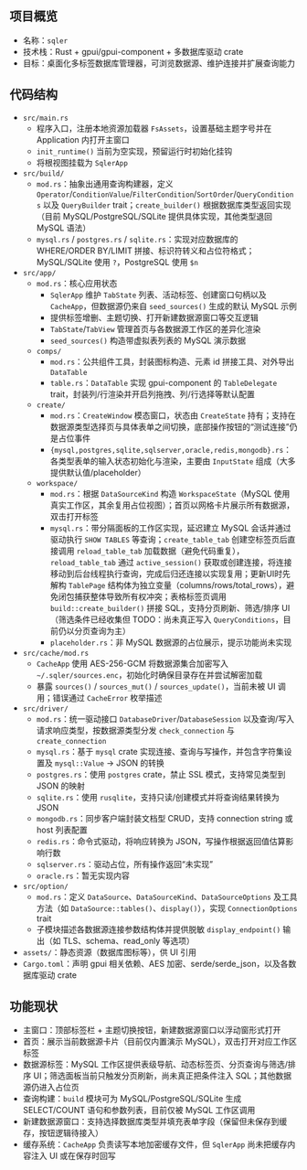 ## 项目概览
- 名称：`sqler`
- 技术栈：Rust + gpui/gpui-component + 多数据库驱动 crate
- 目标：桌面化多标签数据库管理器，可浏览数据源、维护连接并扩展查询能力

## 代码结构
- `src/main.rs`
  - 程序入口，注册本地资源加载器 `FsAssets`，设置基础主题字号并在 Application 内打开主窗口
  - `init_runtime()` 当前为空实现，预留运行时初始化挂钩
  - 将根视图挂载为 `SqlerApp`
- `src/build/`
  - `mod.rs`：抽象出通用查询构建器，定义 `Operator`/`ConditionValue`/`FilterCondition`/`SortOrder`/`QueryConditions` 以及 `QueryBuilder` trait；`create_builder()` 根据数据库类型返回实现（目前 MySQL/PostgreSQL/SQLite 提供具体实现，其他类型退回 MySQL 语法）
  - `mysql.rs` / `postgres.rs` / `sqlite.rs`：实现对应数据库的 WHERE/ORDER BY/LIMIT 拼接、标识符转义和占位符格式；MySQL/SQLite 使用 `?`，PostgreSQL 使用 `$n`
- `src/app/`
  - `mod.rs`：核心应用状态
    - `SqlerApp` 维护 `TabState` 列表、活动标签、创建窗口句柄以及 `CacheApp`，但数据源仍来自 `seed_sources()` 生成的默认 MySQL 示例
    - 提供标签增删、主题切换、打开新建数据源窗口等交互逻辑
    - `TabState`/`TabView` 管理首页与各数据源工作区的差异化渲染
    - `seed_sources()` 构造带虚拟表列表的 MySQL 演示数据
  - `comps/`
    - `mod.rs`：公共组件工具，封装图标构造、元素 id 拼接工具、对外导出 `DataTable`
    - `table.rs`：`DataTable` 实现 gpui-component 的 `TableDelegate` trait，封装列/行渲染并开启列拖拽、列/行选择等默认配置
  - `create/`
    - `mod.rs`：`CreateWindow` 模态窗口，状态由 `CreateState` 持有；支持在数据源类型选择页与具体表单之间切换，底部操作按钮的“测试连接”仍是占位事件
    - `{mysql,postgres,sqlite,sqlserver,oracle,redis,mongodb}.rs`：各类型表单的输入状态初始化与渲染，主要由 `InputState` 组成（大多提供默认值/placeholder）
  - `workspace/`
    - `mod.rs`：根据 `DataSourceKind` 构造 `WorkspaceState`（MySQL 使用真实工作区，其余复用占位视图）；首页以网格卡片展示所有数据源，双击打开标签
    - `mysql.rs`：带分隔面板的工作区实现，延迟建立 MySQL 会话并通过驱动执行 `SHOW TABLES` 等查询；`create_table_tab` 创建空标签页后直接调用 `reload_table_tab` 加载数据（避免代码重复），`reload_table_tab` 通过 `active_session()` 获取或创建连接，将连接移动到后台线程执行查询，完成后归还连接以实现复用；更新UI时先解构 `TablePage` 结构体为独立变量（columns/rows/total_rows），避免闭包捕获整体导致所有权冲突；表格标签页调用 `build::create_builder()` 拼接 SQL，支持分页刷新、筛选/排序 UI（筛选条件已经收集但 TODO：尚未真正写入 `QueryConditions`，目前仍以分页查询为主）
    - `placeholder.rs`：非 MySQL 数据源的占位展示，提示功能尚未实现
- `src/cache/mod.rs`
  - `CacheApp` 使用 AES-256-GCM 将数据源集合加密写入 `~/.sqler/sources.enc`，初始化时确保目录存在并尝试解密加载
  - 暴露 `sources()` / `sources_mut()` / `sources_update()`，当前未被 UI 调用；错误通过 `CacheError` 枚举描述
- `src/driver/`
  - `mod.rs`：统一驱动接口 `DatabaseDriver`/`DatabaseSession` 以及查询/写入请求响应类型，按数据源类型分发 `check_connection` 与 `create_connection`
  - `mysql.rs`：基于 `mysql` crate 实现连接、查询与写操作，并包含字符集设置及 `mysql::Value` -> JSON 的转换
  - `postgres.rs`：使用 `postgres` crate，禁止 SSL 模式，支持常见类型到 JSON 的映射
  - `sqlite.rs`：使用 `rusqlite`，支持只读/创建模式并将查询结果转换为 JSON
  - `mongodb.rs`：同步客户端封装文档型 CRUD，支持 connection string 或 host 列表配置
  - `redis.rs`：命令式驱动，将响应转换为 JSON，写操作根据返回值估算影响行数
  - `sqlserver.rs`：驱动占位，所有操作返回“未实现”
  - `oracle.rs`：暂无实现内容
- `src/option/`
  - `mod.rs`：定义 `DataSource`、`DataSourceKind`、`DataSourceOptions` 及工具方法（如 `DataSource::tables()`、`display()`），实现 `ConnectionOptions` trait
  - 子模块描述各数据源连接参数结构体并提供脱敏 `display_endpoint()` 输出（如 TLS、schema、read_only 等选项）
- `assets/`：静态资源（数据库图标等），供 UI 引用
- `Cargo.toml`：声明 gpui 相关依赖、AES 加密、serde/serde_json，以及各数据库驱动 crate

## 功能现状
- 主窗口：顶部标签栏 + 主题切换按钮，新建数据源窗口以浮动窗形式打开
- 首页：展示当前数据源卡片（目前仅内置演示 MySQL），双击打开对应工作区标签
- 数据源标签：MySQL 工作区提供表级导航、动态标签页、分页查询与筛选/排序 UI；筛选面板当前只触发分页刷新，尚未真正把条件注入 SQL；其他数据源仍进入占位页
- 查询构建：`build` 模块可为 MySQL/PostgreSQL/SQLite 生成 SELECT/COUNT 语句和参数列表，目前仅被 MySQL 工作区调用
- 新建数据源窗口：支持选择数据库类型并填充表单字段（保留但未保存到缓存，按钮逻辑待接入）
- 缓存系统：`CacheApp` 负责读写本地加密缓存文件，但 `SqlerApp` 尚未把缓存内容注入 UI 或在保存时回写

